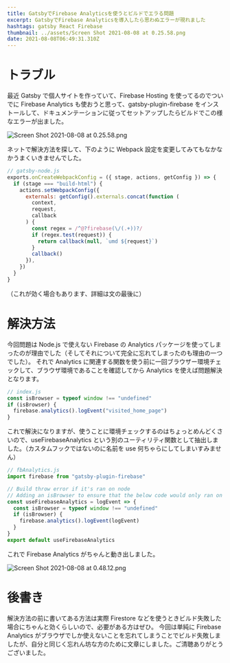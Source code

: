 ```yaml
---
title: GatsbyでFirebase Analyticsを使うとビルドでエラる問題
excerpt: GatsbyでFirebase Analyticsを導入したら思わぬエラーが現れました
hashtags: gatsby React Firebase
thumbnail: ../assets/Screen Shot 2021-08-08 at 0.25.58.png
date: 2021-08-08T06:49:31.310Z
---
```


# トラブル

最近 Gatsby で個人サイトを作っていて、Firebase Hosting を使ってるのでついでに Firebase Analytics も使おうと思って、gatsby-plugin-firebase をインストールして、ドキュメンテーションに従ってセットアップしたらビルドでこの様なエラーが出ました。

![Screen Shot 2021-08-08 at 0.25.58.png](https://qiita-image-store.s3.ap-northeast-1.amazonaws.com/0/1825969/369702ea-66ec-5062-3d20-c859fe774645.png)

ネットで解決方法を探して、下のように Webpack 設定を変更してみてもなかなかうまくいきませんでした。

```js
// gatsby-node.js
exports.onCreateWebpackConfig = ({ stage, actions, getConfig }) => {
  if (stage === "build-html") {
    actions.setWebpackConfig({
      externals: getConfig().externals.concat(function (
        context,
        request,
        callback
      ) {
        const regex = /^@?firebase(\/(.+))?/
        if (regex.test(request)) {
          return callback(null, `umd ${request}`)
        }
        callback()
      }),
    })
  }
}
```

（これが効く場合もあります、詳細は文の最後に）

# 解決方法

今回問題は Node.js で使えない Firebase の Analytics パッケージを使ってしまったのが理由でした（そしてそれについて完全に忘れてしまったのも理由の一つでした）。
それで Analytics に関連する関数を使う前に一回ブラウザー環境チェックして、ブラウザ環境であることを確認してから Analytics を使えば問題解決となります。

```js
// index.js
const isBrowser = typeof window !== "undefined"
if (isBrowser) {
  firebase.analytics().logEvent("visited_home_page")
}
```

これで解決になりますが、使うことに環境チェックするのはちょっとめんどくさいので、useFirebaseAnalytics という別のユーティリティ関数として抽出しました。（カスタムフックではないのに名前を use 何ちゃらにしてしまいすみません）

```js
// fbAnalytics.js
import firebase from "gatsby-plugin-firebase"

// Build throw error if it's ran on node
// Adding an isBrowser to ensure that the below code would only ran on browser
const useFirebaseAnalytics = logEvent => {
  const isBrowser = typeof window !== "undefined"
  if (isBrowser) {
    firebase.analytics().logEvent(logEvent)
  }
}
export default useFirebaseAnalytics
```

これで Firebase Analytics がちゃんと動き出しました。

![Screen Shot 2021-08-08 at 0.48.12.png](https://qiita-image-store.s3.ap-northeast-1.amazonaws.com/0/1825969/7475ad35-1d2a-bf26-a81e-025b6aace950.png)

# 後書き

解決方法の前に書いてある方法は実際 Firestore などを使うときビルド失敗した場合にちゃんと効くらしいので、必要がある方はぜひ。
今回は単純に Firebase Analytics がブラウザでしか使えないことを忘れてしまうことでビルド失敗しましたが、自分と同じく忘れん坊な方のために文章にしました。ご清聴ありがとうございました。
